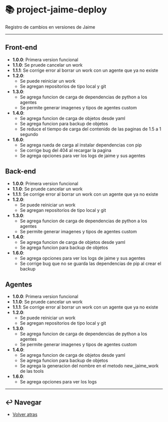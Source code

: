# :books: project-jaime-deploy

Registro de cambios en versiones de Jaime

---

## Front-end

* **1.0.0**: Primera version funcional
* **1.1.0**: Se pruede cancelar un work
* **1.1.1**: Se corrige error al borrar un work con un agente que ya no existe
* **1.2.0**:
  * Se puede reiniciar un work
  * Se agregan repositorios de tipo local y git
* **1.3.0**:
  * Se agrega funcion de carga de dependencias de python a los agentes
  * Se permite generar imagenes y tipos de agentes custom
* **1.4.0**:
  * Se agrega funcion de carga de objetos desde yaml
  * Se agrega funcion para backup de objetos
  * Se reduce el tiempo de carga del contenido de las paginas de 1.5 a 1 segundo
* **1.6.0**:
  * Se agrega rueda de carga al instalar dependencias con pip
  * Se corrige bug del 404 al recargar la pagina
  * Se agrega opciones para ver los logs de jaime y sus agentes

## Back-end

* **1.0.0**: Primera version funcional
* **1.1.0**: Se pruede cancelar un work
* **1.1.1**: Se corrige error al borrar un work con un agente que ya no existe
* **1.2.0**:
  * Se puede reiniciar un work
  * Se agregan repositorios de tipo local y git
* **1.3.0**:
  * Se agrega funcion de carga de dependencias de python a los agentes
  * Se permite generar imagenes y tipos de agentes custom
* **1.4.0**:
  * Se agrega funcion de carga de objetos desde yaml
  * Se agrega funcion para backup de objetos
* **1.6.0**:
  * Se agrega opciones para ver los logs de jaime y sus agentes
  * Se corrige bug que no se guarda las dependencias de pip al crear el backup

## Agentes

* **1.0.0**: Primera version funcional
* **1.1.0**: Se pruede cancelar un work
* **1.1.1**: Se corrige error al borrar un work con un agente que ya no existe
* **1.2.0**:
  * Se puede reiniciar un work
  * Se agregan repositorios de tipo local y git
* **1.3.0**:
  * Se agrega funcion de carga de dependencias de python a los agentes
  * Se permite generar imagenes y tipos de agentes custom
* **1.4.0**:
  * Se agrega funcion de carga de objetos desde yaml
  * Se agrega funcion para backup de objetos
  * Se agrega la generacion del nombre en el metodo new_jaime_work de las tools
* **1.6.0**:
  * Se agrega opciones para ver los logs

---

## :leftwards_arrow_with_hook: Navegar

* [Volver atras](../README.md)
